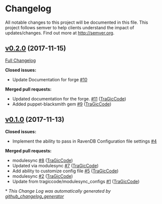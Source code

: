 # Changelog

All notable changes to this project will be documented in this file.
This project follows semver to help clients understand the impact of updates/changes.  Find out more at http://semver.org.

## [v0.2.0](https://github.com/TraGicCode/tragiccode-ravendb/tree/v0.2.0) (2017-11-15)
[Full Changelog](https://github.com/TraGicCode/tragiccode-ravendb/compare/v0.1.0...v0.2.0)

**Closed issues:**

- Update Documentation for forge [\#10](https://github.com/TraGicCode/tragiccode-ravendb/issues/10)

**Merged pull requests:**

- Updated documentation for the forge. [\#11](https://github.com/TraGicCode/tragiccode-ravendb/pull/11) ([TraGicCode](https://github.com/TraGicCode))
- Added puppet-blacksmith gem [\#9](https://github.com/TraGicCode/tragiccode-ravendb/pull/9) ([TraGicCode](https://github.com/TraGicCode))

## [v0.1.0](https://github.com/TraGicCode/tragiccode-ravendb/tree/v0.1.0) (2017-11-13)
**Closed issues:**

- Implement the ability to pass in RavenDB Configuration file settings [\#4](https://github.com/TraGicCode/tragiccode-ravendb/issues/4)

**Merged pull requests:**

- modulesync [\#8](https://github.com/TraGicCode/tragiccode-ravendb/pull/8) ([TraGicCode](https://github.com/TraGicCode))
- Updated via modulesync [\#7](https://github.com/TraGicCode/tragiccode-ravendb/pull/7) ([TraGicCode](https://github.com/TraGicCode))
- Add ability to customize config file [\#5](https://github.com/TraGicCode/tragiccode-ravendb/pull/5) ([TraGicCode](https://github.com/TraGicCode))
- modulesync [\#2](https://github.com/TraGicCode/tragiccode-ravendb/pull/2) ([TraGicCode](https://github.com/TraGicCode))
- Update from tragiccode/modulesync\_configs [\#1](https://github.com/TraGicCode/tragiccode-ravendb/pull/1) ([TraGicCode](https://github.com/TraGicCode))



\* *This Change Log was automatically generated by [github_changelog_generator](https://github.com/skywinder/Github-Changelog-Generator)*